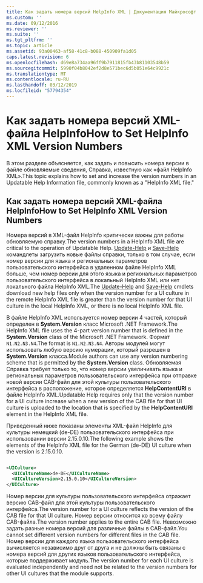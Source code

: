 ```yaml
---
title: Как задать номера версий HelpInfo XML | Документация Майкрософт
ms.custom: ''
ms.date: 09/12/2016
ms.reviewer: ''
ms.suite: ''
ms.tgt_pltfrm: ''
ms.topic: article
ms.assetid: 93a00463-af58-41c8-b088-450909fa1d05
caps.latest.revision: 6
ms.openlocfilehash: d69e8a734aa96ff9b7911815fb43b81103548b59
ms.sourcegitcommit: 5990f04b8042ef2d8e571bec6d5b051e64c9921c
ms.translationtype: MT
ms.contentlocale: ru-RU
ms.lasthandoff: 03/12/2019
ms.locfileid: "57794354"
---
```

# <a name="how-to-set-helpinfo-xml-version-numbers"></a><span data-ttu-id="6470e-102">Как задать номера версий XML-файла HelpInfo</span><span class="sxs-lookup"><span data-stu-id="6470e-102">How to Set HelpInfo XML Version Numbers</span></span>

<span data-ttu-id="6470e-103">В этом разделе объясняется, как задать и повысить номера версии в файле обновляемые сведения, Справка, известную как «файл HelpInfo XML».</span><span class="sxs-lookup"><span data-stu-id="6470e-103">This topic explains how to set and increase the version numbers in an Updatable Help Information file, commonly known as a "HelpInfo XML file."</span></span>

## <a name="how-to-set-helpinfo-xml-version-numbers"></a><span data-ttu-id="6470e-104">Как задать номера версий XML-файла HelpInfo</span><span class="sxs-lookup"><span data-stu-id="6470e-104">How to Set HelpInfo XML Version Numbers</span></span>

<span data-ttu-id="6470e-105">Номера версий в XML-файл HelpInfo критически важны для работы обновляемую справку.</span><span class="sxs-lookup"><span data-stu-id="6470e-105">The version numbers in a HelpInfo XML file are critical to the operation of Updatable Help.</span></span> <span data-ttu-id="6470e-106">[Update-Help](/powershell/module/Microsoft.PowerShell.Core/Update-Help) и [Save-Help](/powershell/module/Microsoft.PowerShell.Core/Update-Help) командлеты загрузить новые файлы справки, только в том случае, если номер версии для языка и региональных параметров пользовательского интерфейса в удаленном файле HelpInfo XML больше, чем номер версии для этого языка и региональных параметров пользовательского интерфейса в локальный HelpInfo XML или нет локального файла HelpInfo XML.</span><span class="sxs-lookup"><span data-stu-id="6470e-106">The [Update-Help](/powershell/module/Microsoft.PowerShell.Core/Update-Help) and [Save-Help](/powershell/module/Microsoft.PowerShell.Core/Update-Help) cmdlets download new help files only when the version number for a UI culture in the remote HelpInfo XML file is greater than the version number for that UI culture in the local HelpInfo XML, or there is no local HelpInfo XML file.</span></span>

<span data-ttu-id="6470e-107">В файле HelpInfo XML используется номер версии 4 частей, который определен в **System.Version** класс Microsoft .NET Framework.</span><span class="sxs-lookup"><span data-stu-id="6470e-107">The HelpInfo XML file uses the 4-part version number that is defined in the **System.Version** class of the Microsoft .NET Framework.</span></span> <span data-ttu-id="6470e-108">Формат `N1.N2.N3.N4`.</span><span class="sxs-lookup"><span data-stu-id="6470e-108">The format is `N1.N2.N3.N4`.</span></span> <span data-ttu-id="6470e-109">Авторы модулей могут использовать любую версию нумерации, который разрешен в **System.Version** класса.</span><span class="sxs-lookup"><span data-stu-id="6470e-109">Module authors can use any version numbering scheme that is permitted by the **System.Version** class.</span></span> <span data-ttu-id="6470e-110">Обновляемая Справка требует только то, что номер версии увеличивать языка и региональных параметров пользовательского интерфейса при отправке новой версии CAB-файл для этой культуры пользовательского интерфейса в расположение, которое определяется **HelpContentURI** в файле HelpInfo XML.</span><span class="sxs-lookup"><span data-stu-id="6470e-110">Updatable Help requires only that the version number for a UI culture increase when a new version of the CAB file for that UI culture is uploaded to the location that is specified by the **HelpContentURI** element in the HelpInfo XML file.</span></span>

<span data-ttu-id="6470e-111">Приведенный ниже показаны элементы XML-файл HelpInfo для культуры немецкий (de-DE) пользовательского интерфейса при использовании версии 2.15.0.10.</span><span class="sxs-lookup"><span data-stu-id="6470e-111">The following example shows the elements of the HelpInfo XML file for the German (de-DE) UI culture when the version is 2.15.0.10.</span></span>

```xml

<UICulture>
  <UICultureName>de-DE</UICultureName>
  <UICultureVersion>2.15.0.10</UICultureVersion>
</UICulture>
```

<span data-ttu-id="6470e-112">Номер версии для культуры пользовательского интерфейса отражает версию CAB-файл для этой культуры пользовательского интерфейса.</span><span class="sxs-lookup"><span data-stu-id="6470e-112">The version number for a UI culture reflects the version of the CAB file for that UI culture.</span></span> <span data-ttu-id="6470e-113">Номер версии относится ко всему файлу CAB-файла.</span><span class="sxs-lookup"><span data-stu-id="6470e-113">The version number applies to the entire CAB file.</span></span> <span data-ttu-id="6470e-114">Невозможно задать разные номера версий для различные файлы в CAB-файл.</span><span class="sxs-lookup"><span data-stu-id="6470e-114">You cannot set different version numbers for different files in the CAB file.</span></span> <span data-ttu-id="6470e-115">Номер версии для каждого языка пользовательского интерфейса вычисляется независимо друг от друга и не должны быть связаны с номера версий для других языков пользовательского интерфейса, которые поддерживает модуль.</span><span class="sxs-lookup"><span data-stu-id="6470e-115">The version number for each UI culture is evaluated independently and need not be related to the version numbers for other UI cultures that the module supports.</span></span>
